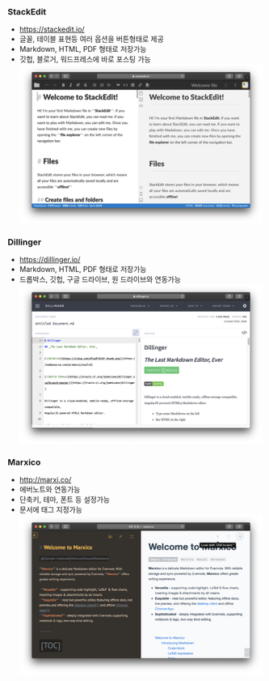 <br>

### StackEdit
- https://stackedit.io/
- 글꼴, 테이블 표현등 여러 옵션을 버튼형태로 제공
- Markdown, HTML, PDF 형태로 저장가능
- 깃헙, 블로거, 워드프레스에 바로 포스팅 가능
![StackEdit][StackEdit]

### Dillinger 
- https://dillinger.io/
- Markdown, HTML, PDF 형태로 저장가능
- 드롭박스, 깃헙, 구글 드라이브, 원 드라이브와 연동가능
![Dillinger][Dillinger]

### Marxico 
- http://marxi.co/
- 에버노트와 연동가능
- 단축키, 테마, 폰트 등 설정가능
- 문서에 태그 지정가능
![Marxico][Marxico]


[StackEdit]: https://github.com/gnuoynawh/d-log/blob/master/images/post-markdown/capture_editor_stackedit.png?raw=true
[Dillinger]: https://github.com/gnuoynawh/d-log/blob/master/images/post-markdown/capture_editor_dillinger.png?raw=true
[Marxico]: https://github.com/gnuoynawh/d-log/blob/master/images/post-markdown/capture_editor_marxico.png?raw=true